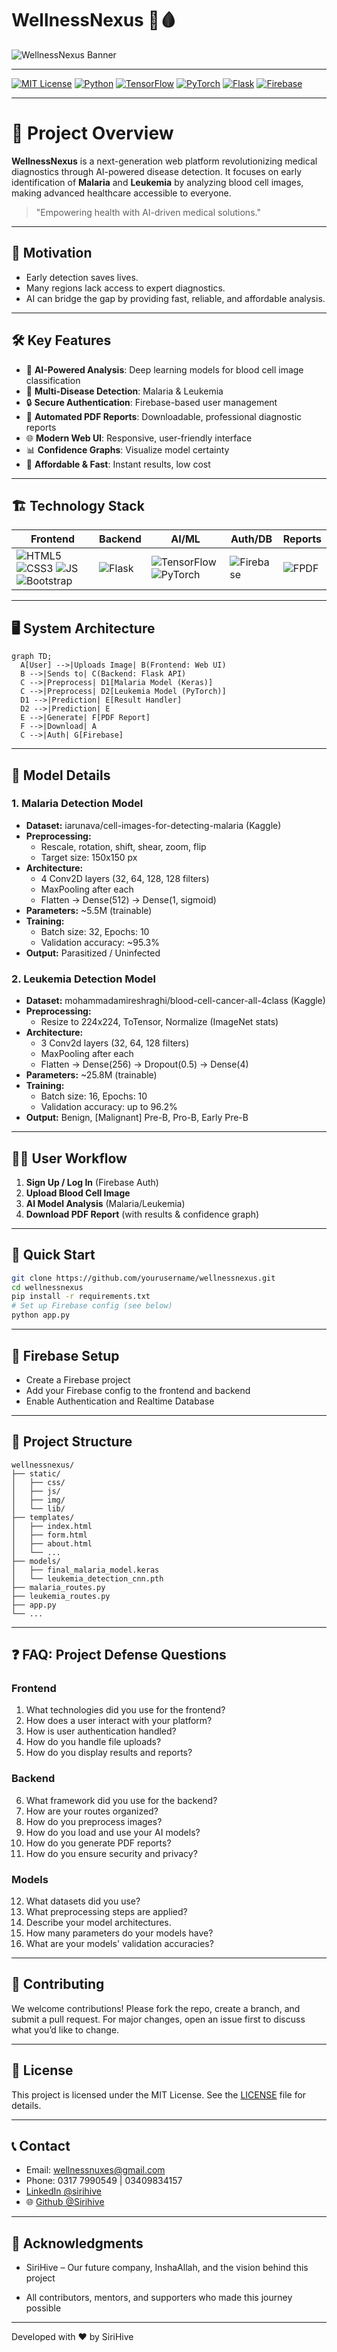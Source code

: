 # WellnessNexus 🚀🩸

![WellnessNexus Banner](static/img/Welllness.png)

---

[![MIT License](https://img.shields.io/badge/license-MIT-green.svg)](LICENSE)
[![Python](https://img.shields.io/badge/Python-3.10%2B-blue?logo=python)](https://www.python.org/)
[![TensorFlow](https://img.shields.io/badge/TensorFlow-2.x-orange?logo=tensorflow)](https://www.tensorflow.org/)
[![PyTorch](https://img.shields.io/badge/PyTorch-2.x-red?logo=pytorch)](https://pytorch.org/)
[![Flask](https://img.shields.io/badge/Flask-2.x-black?logo=flask)](https://flask.palletsprojects.com/)
[![Firebase](https://img.shields.io/badge/Firebase-Auth-yellow?logo=firebase)](https://firebase.google.com/)

---

# 🌟 Project Overview

**WellnessNexus** is a next-generation web platform revolutionizing medical diagnostics through AI-powered disease detection. It focuses on early identification of **Malaria** and **Leukemia** by analyzing blood cell images, making advanced healthcare accessible to everyone.

> "Empowering health with AI-driven medical solutions."

---

## 🎯 Motivation

- Early detection saves lives.
- Many regions lack access to expert diagnostics.
- AI can bridge the gap by providing fast, reliable, and affordable analysis.

---

## 🛠️ Key Features

- 🤖 **AI-Powered Analysis**: Deep learning models for blood cell image classification
- 🦠 **Multi-Disease Detection**: Malaria & Leukemia
- 🔒 **Secure Authentication**: Firebase-based user management
- 📄 **Automated PDF Reports**: Downloadable, professional diagnostic reports
- 🌐 **Modern Web UI**: Responsive, user-friendly interface
- 📊 **Confidence Graphs**: Visualize model certainty
- 💸 **Affordable & Fast**: Instant results, low cost

---

## 🏗️ Technology Stack

| Frontend | Backend | AI/ML | Auth/DB | Reports |
|----------|---------|-------|---------|---------|
| ![HTML5](https://img.shields.io/badge/HTML5-E34F26?logo=html5&logoColor=white) ![CSS3](https://img.shields.io/badge/CSS3-1572B6?logo=css3&logoColor=white) ![JS](https://img.shields.io/badge/JavaScript-F7DF1E?logo=javascript&logoColor=black) ![Bootstrap](https://img.shields.io/badge/Bootstrap-563D7C?logo=bootstrap&logoColor=white) | ![Flask](https://img.shields.io/badge/Flask-000000?logo=flask&logoColor=white) | ![TensorFlow](https://img.shields.io/badge/TensorFlow-FF6F00?logo=tensorflow&logoColor=white) ![PyTorch](https://img.shields.io/badge/PyTorch-EE4C2C?logo=pytorch&logoColor=white) | ![Firebase](https://img.shields.io/badge/Firebase-FFCA28?logo=firebase&logoColor=black) | ![FPDF](https://img.shields.io/badge/FPDF-003366?logo=pdf&logoColor=white) |

---

## 🖥️ System Architecture

```mermaid
graph TD;
  A[User] -->|Uploads Image| B(Frontend: Web UI)
  B -->|Sends to| C(Backend: Flask API)
  C -->|Preprocess| D1[Malaria Model (Keras)]
  C -->|Preprocess| D2[Leukemia Model (PyTorch)]
  D1 -->|Prediction| E[Result Handler]
  D2 -->|Prediction| E
  E -->|Generate| F[PDF Report]
  F -->|Download| A
  C -->|Auth| G[Firebase]
```

---

## 🧬 Model Details

### 1. **Malaria Detection Model**
- **Dataset:** iarunava/cell-images-for-detecting-malaria (Kaggle)
- **Preprocessing:**
  - Rescale, rotation, shift, shear, zoom, flip
  - Target size: 150x150 px
- **Architecture:**
  - 4 Conv2D layers (32, 64, 128, 128 filters)
  - MaxPooling after each
  - Flatten → Dense(512) → Dense(1, sigmoid)
- **Parameters:** ~5.5M (trainable)
- **Training:**
  - Batch size: 32, Epochs: 10
  - Validation accuracy: ~95.3%
- **Output:** Parasitized / Uninfected

### 2. **Leukemia Detection Model**
- **Dataset:** mohammadamireshraghi/blood-cell-cancer-all-4class (Kaggle)
- **Preprocessing:**
  - Resize to 224x224, ToTensor, Normalize (ImageNet stats)
- **Architecture:**
  - 3 Conv2d layers (32, 64, 128 filters)
  - MaxPooling after each
  - Flatten → Dense(256) → Dropout(0.5) → Dense(4)
- **Parameters:** ~25.8M (trainable)
- **Training:**
  - Batch size: 16, Epochs: 10
  - Validation accuracy: up to 96.2%
- **Output:** Benign, [Malignant] Pre-B, Pro-B, Early Pre-B

---

## 🧑‍💻 User Workflow

1. **Sign Up / Log In** (Firebase Auth)
2. **Upload Blood Cell Image**
3. **AI Model Analysis** (Malaria/Leukemia)
4. **Download PDF Report** (with results & confidence graph)

---

## 🚀 Quick Start

```bash
git clone https://github.com/yourusername/wellnessnexus.git
cd wellnessnexus
pip install -r requirements.txt
# Set up Firebase config (see below)
python app.py
```

---

## 🔐 Firebase Setup
- Create a Firebase project
- Add your Firebase config to the frontend and backend
- Enable Authentication and Realtime Database

---

## 📂 Project Structure

```
wellnessnexus/
├── static/
│   ├── css/
│   ├── js/
│   ├── img/
│   └── lib/
├── templates/
│   ├── index.html
│   ├── form.html
│   ├── about.html
│   └── ...
├── models/
│   ├── final_malaria_model.keras
│   └── leukemia_detection_cnn.pth
├── malaria_routes.py
├── leukemia_routes.py
├── app.py
└── ...
```

---

## ❓ FAQ: Project Defense Questions

### Frontend
1. What technologies did you use for the frontend?
2. How does a user interact with your platform?
3. How is user authentication handled?
4. How do you handle file uploads?
5. How do you display results and reports?

### Backend
6. What framework did you use for the backend?
7. How are your routes organized?
8. How do you preprocess images?
9. How do you load and use your AI models?
10. How do you generate PDF reports?
11. How do you ensure security and privacy?

### Models
12. What datasets did you use?
13. What preprocessing steps are applied?
14. Describe your model architectures.
15. How many parameters do your models have?
16. What are your models' validation accuracies?

---

## 🤝 Contributing

We welcome contributions! Please fork the repo, create a branch, and submit a pull request. For major changes, open an issue first to discuss what you’d like to change.

---

## 📜 License

This project is licensed under the MIT License. See the [LICENSE](LICENSE) file for details.

---

## 📞 Contact

- Email: wellnessnuxes@gmail.com
- Phone: 0317 7990549 | 03409834157
- [LinkedIn @sirihive](https://www.linkedin.com/company/sirihive/)
- 🌐 [Github @Sirihive](https://github.com/sirihive/sirihive)

---

## 🙏 Acknowledgments

- SiriHive – Our future company, InshaAllah, and the vision behind this project

- All contributors, mentors, and supporters who made this journey possible

---

Developed with ❤️ by SiriHive
